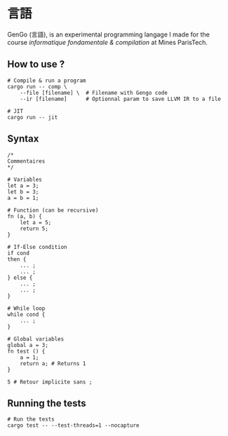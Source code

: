# 言語

GenGo (言語), is an experimental programming langage I made for the course _informatique fondamentale & compilation_ at Mines ParisTech.

## How to use ?

```shell
# Compile & run a program
cargo run -- comp \
    --file [filename] \  # Filename with Gengo code
    --ir [filename]      # Optionnal param to save LLVM IR to a file

# JIT
cargo run -- jit
```

## Syntax

```shell
/*
Commentaires
*/

# Variables
let a = 3;
let b = 3;
a = b = 1;

# Function (can be recursive)
fn (a, b) {
    let a = 5;
    return 5;
}

# If-Else condition
if cond
then {
    ... ;
    ... ;
} else {
    ... ;
    ... ;
}

# While loop
while cond {
    ... ;
}

# Global variables
global a = 3;
fn test () {
    a = 1;
    return a; # Returns 1
}

5 # Retour implicite sans ;
```

## Running the tests

```shell
# Run the tests
cargo test -- --test-threads=1 --nocapture
```
